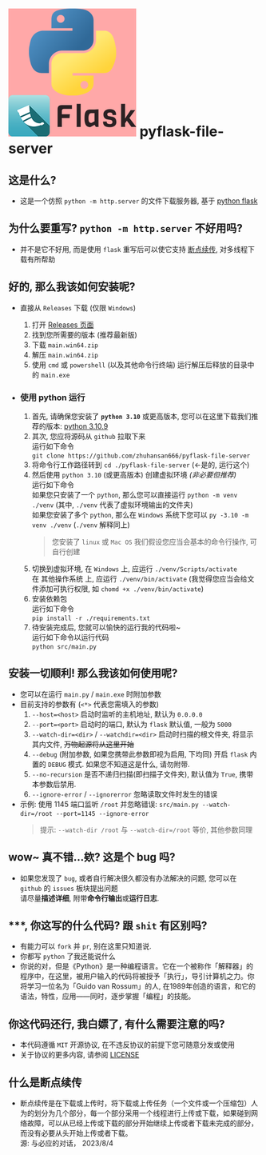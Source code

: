 # ![image](./icon.png) pyflask-file-server

## 这是什么?
* 这是一个仿照 `python -m http.server` 的文件下载服务器, 基于 [python flask](https://flask.palletsprojects.com/)

## 为什么要重写? `python -m http.server` 不好用吗?
* 并不是它不好用, 而是使用 `flask` 重写后可以使它支持 [断点续传](#什么是断点续传), 对多线程下载有所帮助

## 好的, 那么我该如何安装呢?
* 直接从 `Releases` 下载 (仅限 `Windows`)
  1. 打开 [Releases 页面](https://github.com/zhuhansan666/pyflask-file-server/releases)
  2. 找到您所需要的版本 (推荐最新版)
  3. 下载 `main.win64.zip`
  4. 解压 `main.win64.zip`
  5. 使用 `cmd` 或 `powershell` (以及其他命令行终端) 运行解压后释放的目录中的 `main.exe`

* ### 使用 python 运行
  1. 首先, 请确保您安装了 **`python 3.10`** 或更高版本, 您可以在这里下载我们推荐的版本: [python 3.10.9](https://www.python.org/downloads/release/python-3109/)
  2. 其次, 您应将源码从 `github` 拉取下来
  <br> 运行如下命令
  <br> `git clone https://github.com/zhuhansan666/pyflask-file-server`
  1. 将命令行工作路径转到 `cd ./pyflask-file-server` (←是的, 运行这个)
  2. 然后使用 `python 3.10` (或更高版本) 创建虚拟环境 *(非必要但推荐)*
  <br> 运行如下命令
  <br> 如果您只安装了一个 `python`, 那么您可以直接运行 `python -m venv ./venv` (其中, `./venv` 代表了虚拟环境输出的文件夹)
  <br> 如果您安装了多个 `python`, 那么在 `Windows` 系统下您可以 `py -3.10 -m venv ./venv` (`./venv` 解释同上)
      > 您安装了 `linux` 或 `Mac OS` 我们假设您应当会基本的命令行操作, 可自行创建
  1. 切换到虚拟环境, 在 `Windows` 上, 应运行 `./venv/Scripts/activate`
  <br> 在 其他操作系统 上, 应运行 `./venv/bin/activate` (我觉得您应当会给文件添加可执行权限, 如 `chomd +x ./venv/bin/activate`)
  1. 安装依赖包
  <br> 运行如下命令
  <br> `pip install -r ./requirements.txt`
  1. 待安装完成后, 您就可以愉快的运行我的代码啦~
  <br> 运行如下命令以运行代码
  <br> `python src/main.py`

## 安装一切顺利! 那么我该如何使用呢?
* 您可以在运行 `main.py` / `main.exe` 时附加参数
* 目前支持的参数有 (`<*>` 代表您需填入的参数)
    1. `--host=<host>` 启动时监听的主机地址, 默认为 `0.0.0.0` 
    2. `--port=<port>` 启动时的端口, 默认为 `flask` 默认值, 一般为 `5000`
    3. `--watch-dir=<dir>` / `--watchdir=<dir>` 启动时扫描的根文件夹, 将显示其内文件, ~~万物起源将从这里开始~~
    4. `--debug` (附加参数, 如果您携带此参数即视为启用, 下均同) 开启 `flask` 内置的 `DEBUG` 模式. 如果您不知道这是什么, 请勿附带.
    5. `--no-recursion` 是否不递归扫描(即扫描子文件夹), 默认值为 `True`, 携带本参数后禁用.
    6. `--ignore-error` / `--ignorerror` 忽略读取文件时发生的错误
* 示例: 使用 1145 端口监听 `/root` 并忽略错误: `src/main.py --watch-dir=/root --port=1145 --ignore-error`
  > 提示: `--watch-dir /root` 与 `--watch-dir=/root` 等价, 其他参数同理

## wow~ 真不错...欸? 这是个 bug 吗?
* 如果您发现了 `bug`, 或者自行解决很久都没有办法解决的问题, 您可以在 `github` 的 `issues` 板块提出问题
<br> 请尽量**描述详细**, 附带**命令行输出**或**运行日志**.

## ***, 你这写的什么代码? 跟 `shit` 有区别吗?
* 有能力可以 `fork` 并 `pr`, 别在这里只知道说.
* 你都写 `python` 了我还能说什么
* 你说的对，但是《Python》是一种编程语言。它在一个被称作「解释器」的程序中，在这里，被用户输入的代码将被授予「执行」，导引计算机之力。你将学习一位名为「Guido van Rossum」的人, 在1989年创造的语言，和它的语法，特性，应用——同时，逐步掌握「编程」的技能。

## 你这代码还行, 我白嫖了, 有什么需要注意的吗?
* 本代码遵循 `MIT` 开源协议, 在不违反协议的前提下您可随意分发或使用
* 关于协议的更多内容, 请参阅 [LICENSE](./LICENSE)

## 什么是断点续传
* 断点续传是在下载或上传时，将下载或上传任务（一个文件或一个压缩包）人为的划分为几个部分，每一个部分采用一个线程进行上传或下载，如果碰到网络故障，可以从已经上传或下载的部分开始继续上传或者下载未完成的部分，而没有必要从头开始上传或者下载。
<br> 源: 与必应的对话， 2023/8/4
